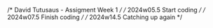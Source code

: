 /* David Tutusaus - Assigment Week 1 */
/* 2024w05.5 Start coding */
/* 2024w07.5 Finish coding */
/* 2024w14.5 Catching up again */
